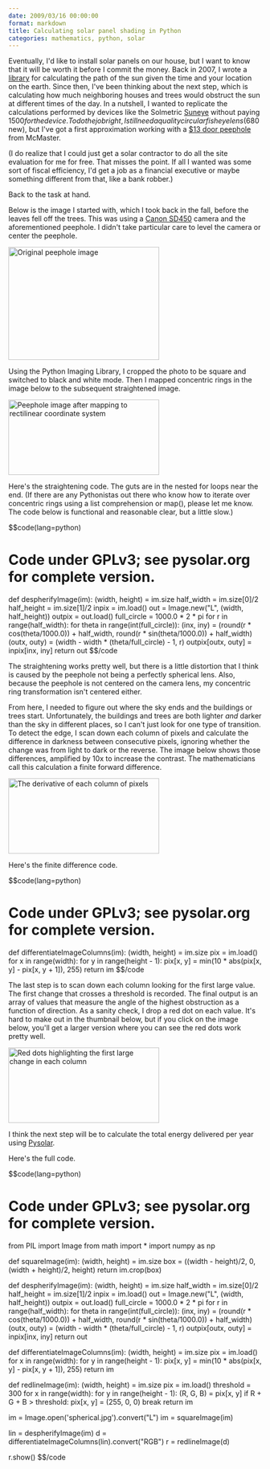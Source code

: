 ```yaml
---
date: 2009/03/16 00:00:00
format: markdown
title: Calculating solar panel shading in Python
categories: mathematics, python, solar
---
```

Eventually, I'd like to install solar panels on our house, but I want to know that it will be worth it before I commit the money. Back in 2007, I wrote a <a href="http://pysolar.org/">library</a> for calculating the path of the sun given the time and your location on the earth. Since then, I've been thinking about the next step, which is calculating how much neighboring houses and trees would obstruct the sun at different times of the day. In a nutshell, I wanted to replicate the calculations performed by devices like the Solmetric <a href="http://www.solmetric.com/">Suneye</a> without paying $1500 for the device. To do the job right, I still need a quality circular fisheye lens ($680 new), but I've got a first approximation working with a <a href="http://www.mcmaster.com/#8406a12">$13 door peephole</a> from McMaster.

(I do realize that I could just get a solar contractor to do all the site evaluation for me for free. That misses the point. If all I wanted was some sort of fiscal efficiency, I'd get a job as a financial executive or maybe something different from that, like a bank robber.)

Back to the task at hand.

Below is the image I started with, which I took back in the fall, before the leaves fell off the trees. This was using a <a href="http://www.usa.canon.com/consumer/controller?act=ModelInfoAct&fcategoryid=145&modelid=11939">Canon SD450</a> camera and the aforementioned peephole. I didn't take particular care to level the camera or center the peephole.

<a href="http://pingswept.org/img/spherical.jpg"><img src="http://pingswept.org/img/spherical-300x225.jpg" alt="Original peephole image" title="Original peephole image" width="300" height="225" class="aligncenter size-medium" /></a>

Using the Python Imaging Library, I cropped the photo to be square and switched to black and white mode. Then I mapped concentric rings in the image below to the subsequent straightened image.

<a href="http://pingswept.org/img/linearized.jpg"><img src="http://pingswept.org/img/linearized-300x150.jpg" alt="Peephole image after mapping to rectilinear coordinate system" title="Peephole image after mapping to rectilinear coordinate system" width="300" height="150" class="aligncenter size-medium" /></a>

Here's the straightening code. The guts are in the nested for loops near the end. (If there are any Pythonistas out there who know how to iterate over concentric rings using a list comprehension or map(), please let me know. The code below is functional and reasonable clear, but a little slow.)

$$code(lang=python)
# Code under GPLv3; see pysolar.org for complete version.
def despherifyImage(im):
    (width, height) = im.size
    half_width = im.size[0]/2
    half_height = im.size[1]/2
    inpix = im.load()
    out = Image.new("L", (width, half_height))
    outpix = out.load()
    full_circle = 1000.0 * 2 * pi
    for r in range(half_width):
        for theta in range(int(full_circle)):
            (inx, iny) = (round(r * cos(theta/1000.0)) + half_width, round(r * sin(theta/1000.0)) + half_width)
            (outx, outy) = (width - width * (theta/full_circle) - 1, r)
            outpix[outx, outy] = inpix[inx, iny]
    return out
$$/code

The straightening works pretty well, but there is a little distortion that I think is caused by the peephole not being a perfectly spherical lens. Also, because the peephole is not centered on the camera lens, my concentric ring transformation isn't centered either.

From here, I needed to figure out where the sky ends and the buildings or trees start. Unfortunately, the buildings and trees are both lighter *and* darker than the sky in different places, so I can't just look for one type of transition. To detect the edge, I scan down each column of pixels and calculate the difference in darkness between consecutive pixels, ignoring whether the change was from light to dark or the reverse. The image below shows those differences, amplified by 10x to increase the contrast. The mathematicians call this calculation a finite forward difference.

<a href="http://pingswept.org/img/differentiated.jpg"><img src="http://pingswept.org/img/differentiated-300x150.jpg" alt="The derivative of each column of pixels" title="The derivative of each column of pixels" width="300" height="150" class="aligncenter size-medium" /></a>

Here's the finite difference code.

$$code(lang=python)
# Code under GPLv3; see pysolar.org for complete version.
def differentiateImageColumns(im):
    (width, height) = im.size
    pix = im.load()
    for x in range(width):
        for y in range(height - 1):
            pix[x, y] = min(10 * abs(pix[x, y] - pix[x, y + 1]), 255)
    return im
$$/code

The last step is to scan down each column looking for the first large value. The first change that crosses a threshold is recorded. The final output is an array of values that measure the angle of the highest obstruction as a function of direction. As a sanity check, I drop a red dot on each value. It's hard to make out in the thumbnail below, but if you click on the image below, you'll get a larger version where you can see the red dots work pretty well.

<a href="http://pingswept.org/img/redlined.jpg"><img src="http://pingswept.org/img/redlined-300x150.jpg" alt="Red dots highlighting the first large change in each column" title="Red dots highlighting the first large change in each column" width="300" height="150" class="aligncenter size-medium" /></a>

I think the next step will be to calculate the total energy delivered per year using <a href="http://pysolar.org">Pysolar</a>.

Here's the full code.

$$code(lang=python)
# Code under GPLv3; see pysolar.org for complete version.
from PIL import Image
from math import *
import numpy as np

def squareImage(im):
    (width, height) = im.size
    box = ((width - height)/2, 0, (width + height)/2, height)
    return im.crop(box)

def despherifyImage(im):
    (width, height) = im.size
    half_width = im.size[0]/2
    half_height = im.size[1]/2
    inpix = im.load()
    out = Image.new("L", (width, half_height))
    outpix = out.load()
    full_circle = 1000.0 * 2 * pi
    for r in range(half_width):
        for theta in range(int(full_circle)):
            (inx, iny) = (round(r * cos(theta/1000.0)) + half_width, round(r * sin(theta/1000.0)) + half_width)
            (outx, outy) = (width - width * (theta/full_circle) - 1, r)
            outpix[outx, outy] = inpix[inx, iny]
    return out

def differentiateImageColumns(im):
    (width, height) = im.size
    pix = im.load()
    for x in range(width):
        for y in range(height - 1):
            pix[x, y] = min(10 * abs(pix[x, y] - pix[x, y + 1]), 255)
    return im

def redlineImage(im):
    (width, height) = im.size
    pix = im.load()
    threshold = 300
    for x in range(width):
        for y in range(height - 1):
            (R, G, B) = pix[x, y]
            if R + G + B > threshold:
                pix[x, y] = (255, 0, 0)
                break
    return im

im = Image.open('spherical.jpg').convert("L")
im = squareImage(im)

lin = despherifyImage(im)
d = differentiateImageColumns(lin).convert("RGB")
r = redlineImage(d)

r.show()
$$/code
